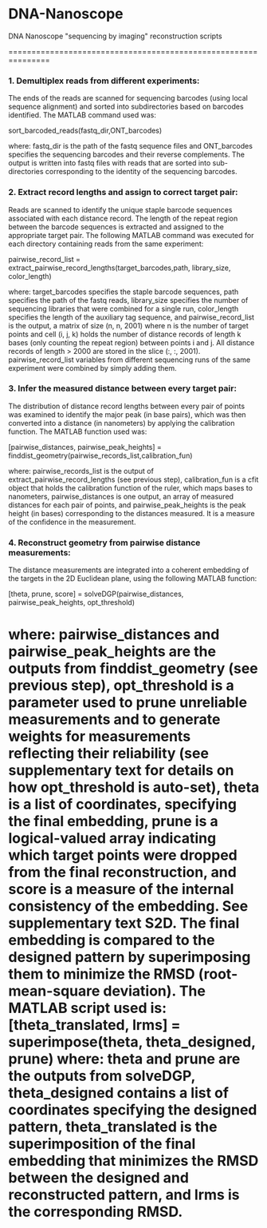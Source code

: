 # DNA-Nanoscope
DNA Nanoscope "sequencing by imaging" reconstruction scripts

===============================================================
### 1. Demultiplex reads from different experiments:
The ends of the reads are scanned for sequencing barcodes (using local sequence alignment) and sorted into subdirectories based on barcodes identified. The MATLAB command used was:

sort_barcoded_reads(fastq_dir,ONT_barcodes)

where:
fastq_dir is the path of the fastq sequence files and
ONT_barcodes specifies the sequencing barcodes and their reverse complements.
The output is written into fastq files with reads that are sorted into sub-directories corresponding to the identity of the sequencing barcodes.

### 2. Extract record lengths and assign to correct target pair: 
Reads are scanned to identify the unique staple barcode sequences associated with each distance record. The length of the repeat region between the barcode sequences is extracted and assigned to the appropriate target pair. The following MATLAB command was executed for each directory containing reads from the same experiment:

pairwise_record_list = extract_pairwise_record_lengths(target_barcodes,path, library_size, color_length)

where:
target_barcodes specifies the staple barcode sequences,
path specifies the path of the fastq reads,
library_size specifies the number of sequencing libraries that were combined for a single run,
color_length specifies the length of the auxiliary tag sequence, and
pairwise_record_list is the output, a matrix of size (n, n, 2001) where n is the number of target points and cell (i, j, k) holds the number of distance records of length k bases (only counting the repeat region) between points i and j. All distance records of length > 2000 are stored in the slice (:, :, 2001).
pairwise_record_list variables from different sequencing runs of the same experiment were combined by simply adding them.

### 3. Infer the measured distance between every target pair: 
The distribution of distance record lengths between every pair of points was examined to identify the major peak (in base pairs), which was then converted into a distance (in nanometers) by applying the calibration function. The MATLAB function used was:

[pairwise_distances, pairwise_peak_heights] = finddist_geometry(pairwise_records_list,calibration_fun)

where:
pairwise_records_list is the output of extract_pairwise_record_lengths (see previous step),
calibration_fun is a cfit object that holds the calibration function of the ruler, which maps bases to nanometers,
pairwise_distances is one output, an array of measured distances for each pair of points, and
pairwise_peak_heights is the peak height (in bases) corresponding to the distances measured. It is a measure of the confidence in the measurement.

### 4. Reconstruct geometry from pairwise distance measurements:
The distance measurements are integrated into a coherent embedding of the targets in the 2D Euclidean plane, using the following MATLAB function:

[theta, prune, score] = solveDGP(pairwise_distances, pairwise_peak_heights, opt_threshold)

where:
pairwise_distances and pairwise_peak_heights are the outputs from finddist_geometry (see previous step),
opt_threshold is a parameter used to prune unreliable measurements and to generate weights for measurements reflecting their reliability (see supplementary text for details on how opt_threshold is auto-set),
theta is a list of coordinates, specifying the final embedding,
prune is a logical-valued array indicating which target points were dropped from the final reconstruction, and
score is a measure of the internal consistency of the embedding. See supplementary text S2D.
 The final embedding is compared to the designed pattern by superimposing them to minimize the RMSD (root-mean-square deviation). The MATLAB script used is:
[theta_translated, lrms] = superimpose(theta, theta_designed, prune)
where:
theta and prune are the outputs from solveDGP,
theta_designed contains a list of coordinates specifying the designed pattern,
theta_translated is the superimposition of the final embedding that minimizes the RMSD between the designed and reconstructed pattern, and
lrms is the corresponding RMSD.
===============================================================